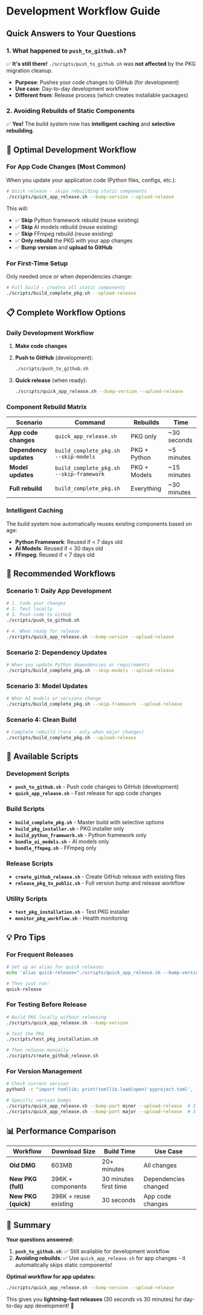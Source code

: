 # Development Workflow Guide

## Quick Answers to Your Questions

### 1. What happened to `push_to_github.sh`?

✅ **It's still there!** `./scripts/push_to_github.sh` was **not affected** by the PKG migration cleanup. 

- **Purpose**: Pushes your code changes to GitHub (for development)
- **Use case**: Day-to-day development workflow
- **Different from**: Release process (which creates installable packages)

### 2. Avoiding Rebuilds of Static Components

✅ **Yes!** The build system now has **intelligent caching** and **selective rebuilding**.

## 🚀 Optimal Development Workflow

### **For App Code Changes (Most Common)**

When you update your application code (Python files, configs, etc.):

```bash
# Quick release - skips rebuilding static components
./scripts/quick_app_release.sh --bump-version --upload-release
```

This will:
- ✅ **Skip** Python framework rebuild (reuse existing)
- ✅ **Skip** AI models rebuild (reuse existing) 
- ✅ **Skip** FFmpeg rebuild (reuse existing)
- ✅ **Only rebuild** the PKG with your app changes
- ✅ **Bump version** and **upload to GitHub**

### **For First-Time Setup**

Only needed once or when dependencies change:

```bash
# Full build - creates all static components
./scripts/build_complete_pkg.sh --upload-release
```

## 📋 Complete Workflow Options

### **Daily Development Workflow**

1. **Make code changes**
2. **Push to GitHub** (development):
   ```bash
   ./scripts/push_to_github.sh
   ```

3. **Quick release** (when ready):
   ```bash
   ./scripts/quick_app_release.sh --bump-version --upload-release
   ```

### **Component Rebuild Matrix**

| Scenario | Command | Rebuilds | Time |
|----------|---------|----------|------|
| **App code changes** | `quick_app_release.sh` | PKG only | ~30 seconds |
| **Dependency updates** | `build_complete_pkg.sh --skip-models` | PKG + Python | ~5 minutes |
| **Model updates** | `build_complete_pkg.sh --skip-framework` | PKG + Models | ~15 minutes |
| **Full rebuild** | `build_complete_pkg.sh` | Everything | ~30 minutes |

### **Intelligent Caching**

The build system now automatically reuses existing components based on age:

- **Python Framework**: Reused if < 7 days old
- **AI Models**: Reused if < 30 days old  
- **FFmpeg**: Reused if < 7 days old

## 🎯 Recommended Workflows

### **Scenario 1: Daily App Development**
```bash
# 1. Code your changes
# 2. Test locally
# 3. Push code to GitHub
./scripts/push_to_github.sh

# 4. When ready for release
./scripts/quick_app_release.sh --bump-version --upload-release
```

### **Scenario 2: Dependency Updates**
```bash
# When you update Python dependencies or requirements
./scripts/build_complete_pkg.sh --skip-models --upload-release
```

### **Scenario 3: Model Updates**
```bash
# When AI models or versions change
./scripts/build_complete_pkg.sh --skip-framework --upload-release
```

### **Scenario 4: Clean Build**
```bash
# Complete rebuild (rare - only when major changes)
./scripts/build_complete_pkg.sh --upload-release
```

## 🔄 Available Scripts

### **Development Scripts**
- **`push_to_github.sh`** - Push code changes to GitHub (development)
- **`quick_app_release.sh`** - Fast release for app code changes

### **Build Scripts**
- **`build_complete_pkg.sh`** - Master build with selective options
- **`build_pkg_installer.sh`** - PKG installer only
- **`build_python_framework.sh`** - Python framework only
- **`bundle_ai_models.sh`** - AI models only
- **`bundle_ffmpeg.sh`** - FFmpeg only

### **Release Scripts**
- **`create_github_release.sh`** - Create GitHub release with existing files
- **`release_pkg_to_public.sh`** - Full version bump and release workflow

### **Utility Scripts**
- **`test_pkg_installation.sh`** - Test PKG installer
- **`monitor_pkg_workflow.sh`** - Health monitoring

## 💡 Pro Tips

### **For Frequent Releases**
```bash
# Set up an alias for quick releases
echo 'alias quick-release="./scripts/quick_app_release.sh --bump-version --upload-release"' >> ~/.zshrc

# Then just run:
quick-release
```

### **For Testing Before Release**
```bash
# Build PKG locally without releasing
./scripts/quick_app_release.sh --bump-version

# Test the PKG
./scripts/test_pkg_installation.sh

# Then release manually
./scripts/create_github_release.sh
```

### **For Version Management**
```bash
# Check current version
python3 -c "import tomllib; print(tomllib.load(open('pyproject.toml', 'rb'))['project']['version'])"

# Specific version bumps
./scripts/quick_app_release.sh --bump-part minor --upload-release  # 3.2.22 → 3.3.0
./scripts/quick_app_release.sh --bump-part major --upload-release  # 3.2.22 → 4.0.0
```

## 📊 Performance Comparison

| Workflow | Download Size | Build Time | Use Case |
|----------|---------------|------------|----------|
| **Old DMG** | 603MB | 20+ minutes | All changes |
| **New PKG (full)** | 396K + components | 30 minutes first time | Dependencies changed |
| **New PKG (quick)** | 396K + reuse existing | 30 seconds | App code changes |

## 🎉 Summary

**Your questions answered:**

1. **`push_to_github.sh`**: ✅ Still available for development workflow
2. **Avoiding rebuilds**: ✅ Use `quick_app_release.sh` for app changes - it automatically skips static components!

**Optimal workflow for app updates:**
```bash
./scripts/quick_app_release.sh --bump-version --upload-release
```

This gives you **lightning-fast releases** (30 seconds vs 30 minutes) for day-to-day app development! 🚀
